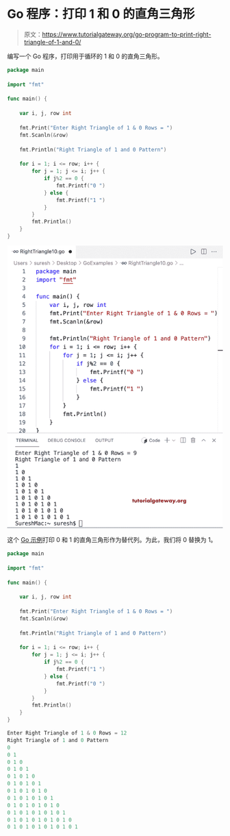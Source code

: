 # Go 程序：打印 1 和 0 的直角三角形

> 原文：<https://www.tutorialgateway.org/go-program-to-print-right-triangle-of-1-and-0/>

编写一个 Go 程序，打印用于循环的 1 和 0 的直角三角形。

```go
package main

import "fmt"

func main() {

	var i, j, row int

	fmt.Print("Enter Right Triangle of 1 & 0 Rows = ")
	fmt.Scanln(&row)

	fmt.Println("Right Triangle of 1 and 0 Pattern")

	for i = 1; i <= row; i++ {
		for j = 1; j <= i; j++ {
			if j%2 == 0 {
				fmt.Printf("0 ")
			} else {
				fmt.Printf("1 ")
			}
		}
		fmt.Println()
	}
}
```

![Go Program to Print Right Triangle of 1 and 0](img/cb43fb85e7cb7ed4d705ccf7b9575581.png)

这个 [Go 示例](https://www.tutorialgateway.org/go-programs/)打印 0 和 1 的直角三角形作为替代列。为此，我们将 0 替换为 1。

```go
package main

import "fmt"

func main() {

	var i, j, row int

	fmt.Print("Enter Right Triangle of 1 & 0 Rows = ")
	fmt.Scanln(&row)

	fmt.Println("Right Triangle of 1 and 0 Pattern")

	for i = 1; i <= row; i++ {
		for j = 1; j <= i; j++ {
			if j%2 == 0 {
				fmt.Printf("1 ")
			} else {
				fmt.Printf("0 ")
			}
		}
		fmt.Println()
	}
}
```

```go
Enter Right Triangle of 1 & 0 Rows = 12
Right Triangle of 1 and 0 Pattern
0 
0 1 
0 1 0 
0 1 0 1 
0 1 0 1 0 
0 1 0 1 0 1 
0 1 0 1 0 1 0 
0 1 0 1 0 1 0 1 
0 1 0 1 0 1 0 1 0 
0 1 0 1 0 1 0 1 0 1 
0 1 0 1 0 1 0 1 0 1 0 
0 1 0 1 0 1 0 1 0 1 0 1 
```